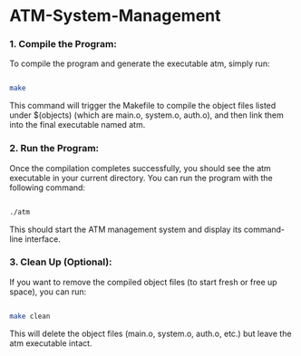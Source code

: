 # ATM-System-Management
### 1. Compile the Program:

To compile the program and generate the executable atm, simply run:

```bash

make
```
This command will trigger the Makefile to compile the object files listed under $(objects) (which are main.o, system.o, auth.o), and then link them into the final executable named atm.
### 2. Run the Program:

Once the compilation completes successfully, you should see the atm executable in your current directory. You can run the program with the following command:

```bash

./atm
```
This should start the ATM management system and display its command-line interface.
### 3. Clean Up (Optional):

If you want to remove the compiled object files (to start fresh or free up space), you can run:

```bash

make clean
```
This will delete the object files (main.o, system.o, auth.o, etc.) but leave the atm executable intact.